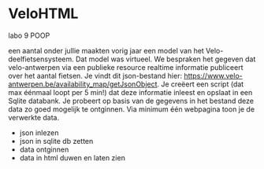 # VeloHTML
 labo 9 POOP

een aantal onder jullie maakten vorig jaar een model van het Velo-deelfietsensysteem. Dat model was virtueel. We bespraken het gegeven dat velo-antwerpen via een publieke resource realtime informatie publiceert over het aantal fietsen. Je vindt dit json-bestand hier: https://www.velo-antwerpen.be/availability_map/getJsonObject. Je creëert een script (dat max éénmaal loopt per 5 min!) dat deze informatie inleest en opslaat in een Sqlite databank. Je probeert op basis van de gegevens in het bestand deze data zo goed mogelijk te ontginnen. Via minimum één webpagina toon je de verwerkte data.

- json inlezen
- json in sqlite db zetten
- data ontginnen
- data in html duwen en laten zien